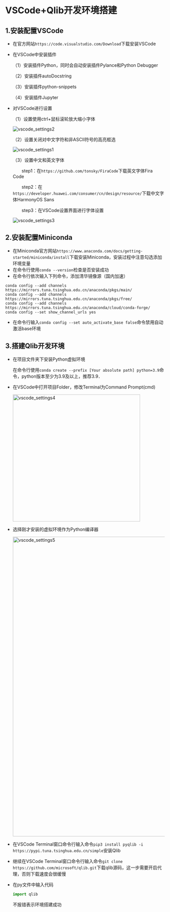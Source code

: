 # VSCode+Qlib开发环境搭建
## 1.安装配置VSCode
* 在官方网站`https://code.visualstudio.com/Download`下载安装VSCode
* 在VSCode中安装插件

  （1）安装插件Python，同时会自动安装插件Pylance和Python Debugger
  
  （2）安装插件autoDocstring

  （3）安装插件python-snippets

  （4）安装插件Jupyter

* 对VSCode进行设置

  （1）设置使用ctrl+鼠标滚轮放大缩小字体

  ![vscode_settings2](https://github.com/user-attachments/assets/b5e8e0c5-d207-41fd-a0c3-200ab8dbf1a5)
  
  （2）设置关闭对中文字符和非ASCII符号的高亮框选
  
  ![vscode_settings1](https://github.com/user-attachments/assets/f58b0997-8835-4e3f-9b94-55d7056f9324)

  （3）设置中文和英文字体
  
  　　step1：在`https://github.com/tonsky/FiraCode`下载英文字体Fira Code
  
  　　step2：在`https://developer.huawei.com/consumer/cn/design/resource/`下载中文字体HarmonyOS Sans

  　　step3：在VSCode设置界面进行字体设置
  
  ![vscode_settings3](https://github.com/user-attachments/assets/f52654aa-706d-460e-ba42-7bca905a3392)

## 2.安装配置Miniconda
* 在Miniconda官方网站`https://www.anaconda.com/docs/getting-started/miniconda/install`下载安装Miniconda，安装过程中注意勾选添加环境变量
* 在命令行使用`conda --version`检查是否安装成功
* 在命令行依次输入下列命令，添加清华镜像源（国内加速）
```
conda config --add channels https://mirrors.tuna.tsinghua.edu.cn/anaconda/pkgs/main/
conda config --add channels https://mirrors.tuna.tsinghua.edu.cn/anaconda/pkgs/free/
conda config --add channels https://mirrors.tuna.tsinghua.edu.cn/anaconda/cloud/conda-forge/
conda config --set show_channel_urls yes
```
* 在命令行输入`conda config --set auto_activate_base false`命令禁用自动激活base环境
## 3.搭建Qlib开发环境
* 在项目文件夹下安装Python虚拟环境

  在命令行使用`conda create --prefix [Your absolute path] python=3.9`命令，python版本至少为3.9及以上，推荐3.9．
  
* 在VSCode中打开项目Folder，修改Terminal为Command Prompt(cmd)

  <img alt="vscode_settings4" src="https://github.com/user-attachments/assets/8bb6ffea-94a7-417f-9751-3c548563dc3c" width="402"/>

* 选择刚才安装的虚拟环境作为Python编译器

  <img alt="vscode_settings5" src="https://github.com/user-attachments/assets/63500337-f585-4f76-82b4-46c64e3821fd" width="948"/>

* 在VSCode Terminal窗口命令行输入命令`pip3 install pyqlib -i https://pypi.tuna.tsinghua.edu.cn/simple`安装Qlib
* 继续在VSCode Terminal窗口命令行输入命令`git clone https://github.com/microsoft/qlib.git`下载qlib源码，这一步需要开启代理，否则下载速度会很缓慢
* 在py文件中输入代码
  ``` python
  import qlib
  ```
  不报错表示环境搭建成功
